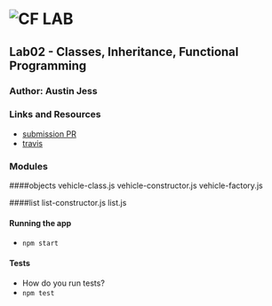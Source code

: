 # ![CF](http://i.imgur.com/7v5ASc8.png) LAB

## Lab02 - Classes, Inheritance, Functional Programming

### Author: Austin Jess

### Links and Resources

- [submission PR](https://github.com/401-advanced-javascript-austinjess/Lab02-Classes-Inheritance-Functional-Programming/pull/2)
- [travis](https://travis-ci.com/search/lab02)

### Modules

####objects
vehicle-class.js
vehicle-constructor.js
vehicle-factory.js

####list
list-constructor.js
list.js

#### Running the app

- `npm start`

#### Tests

- How do you run tests?
- `npm test`
